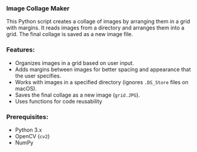 ### Image Collage Maker

This Python script creates a collage of images by arranging them in a grid with margins. It reads images from a directory and arranges them into a grid. The final collage is saved as a new image file.

### Features:
- Organizes images in a grid based on user input.
- Adds margins between images for better spacing and appearance that the user specifies.
- Works with images in a specified directory (ignores `.DS_Store` files on macOS).
- Saves the final collage as a new image (`grid.JPG`).
- Uses functions for code reusability 

### Prerequisites:
- Python 3.x
- OpenCV (`cv2`)
- NumPy
